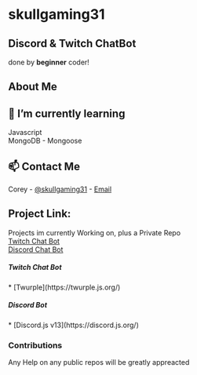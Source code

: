 # skullgaming31

## Discord & Twitch ChatBot
done by **beginner** coder!

## About Me


## 🌱 I’m currently learning
Javascript<br />
MongoDB - Mongoose

## 📫 Contact Me

Corey - [@skullgaming31](https://twitter.com/skullgaming31) - [Email](skullgamingg31@gmail.com)

## Project Link: 
Projects im currently Working on, plus a Private Repo<br />
[Twitch Chat Bot](https://github.com/skullgaming31/skulledbotTwitch)<br />
[Discord Chat Bot](https://github.com/skullgaming31/skulledbotDiscord)

<h5>Twitch Chat Bot</h5>
* [Twurple](https://twurple.js.org/)<br />

<h5>Discord Bot</h5>
* [Discord.js v13](https://discord.js.org/)<br />

### Contributions
Any Help on any public repos will be greatly appreacted


<!--
**SkullGaming31/skullgaming31** is a ✨ _special_ ✨ repository because its `README.md` (this file) appears on your GitHub profile.

Here are some ideas to get you started:

- 🔭 I’m currently working on ...
- 🌱 I’m currently learning ...
- 👯 I’m looking to collaborate on ...
- 🤔 I’m looking for help with ...
- 💬 Ask me about ...
- 📫 How to reach me: ...
- 😄 Pronouns: ...
- ⚡ Fun fact: ...
-->
